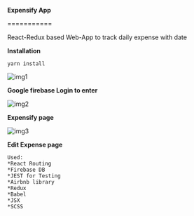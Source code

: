 **Expensify App**

===========

React-Redux based Web-App to track daily expense with date

**Installation**
```
yarn install
```
![img1](https://user-images.githubusercontent.com/11007682/40580894-2d4b0e8a-6167-11e8-8b75-70bc4d7f8d4e.png)

**Google firebase Login to enter**

![img2](https://user-images.githubusercontent.com/11007682/40580902-710c8b4e-6167-11e8-9d81-4c89c7b37f64.png)

**Expensify page**

![img3](https://user-images.githubusercontent.com/11007682/40580899-63a2ec78-6167-11e8-978c-6c4db18df690.png)

**Edit Expense page**

```
Used:
*React Routing
*Firebase DB
*JEST for Testing
*Airbnb library
*Redux
*Babel
*JSX
*SCSS
```


